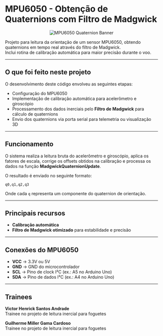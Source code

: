 # MPU6050 - Obtenção de Quaternions com Filtro de Madgwick

<div align="center">
  <img src="https://github.com/user-attachments/assets/4027d6d9-f44a-4ca7-816d-44c832a574bf" alt="MPU6050 Quaternion Banner">
</div>

Projeto para leitura da orientação de um sensor MPU6050, obtendo quaternions em tempo real através do filtro de Madgwick.  
Inclui rotina de calibração automática para maior precisão durante o voo.

---

## O que foi feito neste projeto

O desenvolvimento deste código envolveu as seguintes etapas:

- Configuração do MPU6050
- Implementação de calibração automática para acelerômetro e giroscópio  
- Processamento dos dados inerciais pelo **Filtro de Madgwick** para cálculo de quaternions  
- Envio dos quaternions via porta serial para telemetria ou visualização 3D  

---

## Funcionamento

O sistema realiza a leitura bruta do acelerômetro e giroscópio, aplica os fatores de escala, corrige os offsets obtidos na calibração e processa os dados na função **MadgwickQuaternionUpdate**.  

O resultado é enviado no seguinte formato:

```
q0,q1,q2,q3
```

Onde cada `q` representa um componente do quaternion de orientação.

---

## Principais recursos

- **Calibração automática**
- **Filtro de Madgwick otimizado** para estabilidade e precisão  

---

## Conexões do MPU6050

- **VCC** → 3.3V ou 5V  
- **GND** → GND do microcontrolador  
- **SCL** → Pino de clock I²C (ex.: A5 no Arduino Uno)  
- **SDA** → Pino de dados I²C (ex.: A4 no Arduino Uno)  

---

## Trainees

**Victor Henrick Santos Andrade**  
Trainee no projeto de leitura inercial para foguetes  

**Guilherme Miller Gama Cardoso**  
Trainee no projeto de leitura inercial para foguetes  
